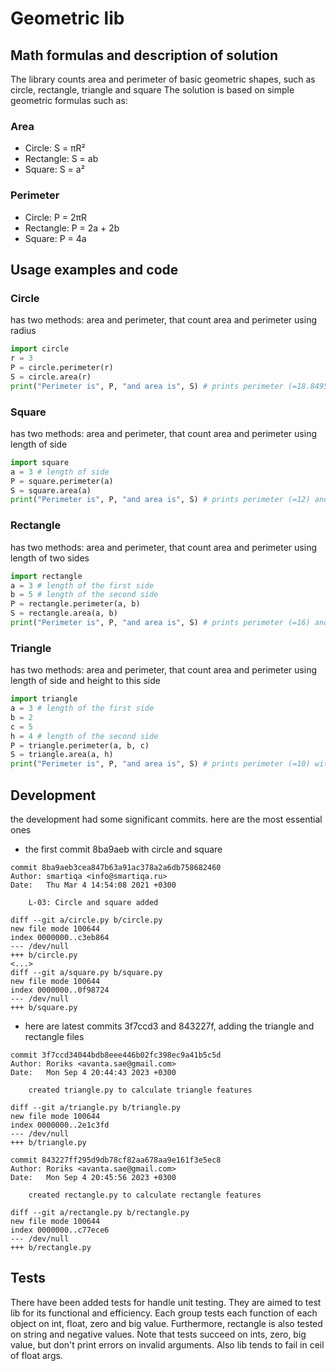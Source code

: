# Geometric lib
## Math formulas and description of solution
The library counts area and perimeter of basic geometric shapes, such as circle, rectangle, triangle and square
The solution is based on simple geometric formulas such as:
### Area
- Circle: S = πR²
- Rectangle: S = ab
- Square: S = a²

### Perimeter
- Circle: P = 2πR
- Rectangle: P = 2a + 2b
- Square: P = 4a

## Usage examples and code

### Circle
has two methods: area and perimeter, that count area and perimeter using radius
```python
import circle
r = 3
P = circle.perimeter(r)
S = circle.area(r)
print("Perimeter is", P, "and area is", S) # prints perimeter (=18.84956) and area (=28.27433) of circle with radius 3
```

### Square
has two methods: area and perimeter, that count area and perimeter using length of side
```python
import square
a = 3 # length of side
P = square.perimeter(a)
S = square.area(a)
print("Perimeter is", P, "and area is", S) # prints perimeter (=12) and area (=9) of square with side 3
```

### Rectangle
has two methods: area and perimeter, that count area and perimeter using length of two sides
```python
import rectangle
a = 3 # length of the first side
b = 5 # length of the second side
P = rectangle.perimeter(a, b)
S = rectangle.area(a, b)
print("Perimeter is", P, "and area is", S) # prints perimeter (=16) and area (=15) of rectangle with sides 3 and 5
```

### Triangle
has two methods: area and perimeter, that count area and perimeter using length of side and height to this side
```python
import triangle
a = 3 # length of the first side
b = 2
c = 5
h = 4 # length of the second side
P = triangle.perimeter(a, b, c)
S = triangle.area(a, h)
print("Perimeter is", P, "and area is", S) # prints perimeter (=10) with sides 3, 2, 5 and area (=6) of triangle with side 3 and height 4
```

## Development
the development had some significant commits. here are the most essential ones

- the first commit 8ba9aeb with circle and square
```
commit 8ba9aeb3cea847b63a91ac378a2a6db758682460
Author: smartiqa <info@smartiqa.ru>
Date:   Thu Mar 4 14:54:08 2021 +0300

    L-03: Circle and square added

diff --git a/circle.py b/circle.py
new file mode 100644
index 0000000..c3eb864
--- /dev/null
+++ b/circle.py
<...>
diff --git a/square.py b/square.py
new file mode 100644
index 0000000..0f98724
--- /dev/null
+++ b/square.py
```
- here are latest commits 3f7ccd3 and 843227f, adding the triangle and rectangle files
```
commit 3f7ccd34044bdb8eee446b02fc398ec9a41b5c5d
Author: Roriks <avanta.sae@gmail.com>
Date:   Mon Sep 4 20:44:43 2023 +0300

    created triangle.py to calculate triangle features

diff --git a/triangle.py b/triangle.py
new file mode 100644
index 0000000..2e1c3fd
--- /dev/null
+++ b/triangle.py
```

```
commit 843227ff295d9db78cf82aa678aa9e161f3e5ec8
Author: Roriks <avanta.sae@gmail.com>
Date:   Mon Sep 4 20:45:56 2023 +0300

    created rectangle.py to calculate rectangle features

diff --git a/rectangle.py b/rectangle.py
new file mode 100644
index 0000000..c77ece6
--- /dev/null
+++ b/rectangle.py
```
## Tests
There have been added tests for handle unit testing.
They are aimed to test lib for its functional and efficiency. Each group tests each function of each object on int, float, zero and big value.
Furthermore, rectangle is also tested on string and negative values.
Note that tests succeed on ints, zero, big value, but don't print errors on invalid arguments. Also lib tends to fail in ceil of float args. 

